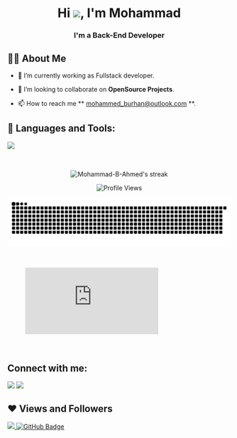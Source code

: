 <!-- <a href="#"><img width="100%" height="auto" src="https://i.imgur.com/iXuL1HG.png" height="175px"/></a> -->

<h1 align="center">Hi <img src="https://raw.githubusercontent.com/MartinHeinz/MartinHeinz/master/wave.gif" width="30px">, I'm Mohammad</h1>
<h3 align="center">I'm a Back-End Developer </h3>


## 🙋‍♂️ About Me

- 🔭 I’m currently working as Fullstack developer.

- 👯 I’m looking to collaborate on **OpenSource Projects**.

- 📫 How to reach me ** mohammed_burhan@outlook.com **.


## 🚀 Languages and Tools:

<p>
  <a href="https://skillicons.dev">
    <img src="https://skillicons.dev/icons?i=git,aws,discord,docker,postgres,prisma,express,figma,firebase,redis,github,html,java,ts,js,html,css,react,linux,materialui,nginx,mongodb,mysql,nextjs,nodejs,postman,py,php,laravel,spring,redux,tailwind&perline=14" />
  </a>
</p>

<br/>

<p align = "center">
        <img title="🔥 Get streak stats for your profile at git.io/streak-stats" alt="Mohammad-B-Ahmed's streak" src="https://github-readme-streak-stats.herokuapp.com/?user=Mohammad-B-Ahmed&theme=highcontrast&hide_border=true&stroke=0000&background=060A0CD1"/>
</p>

<p align = "center">
	<img src = "https://komarev.com/ghpvc/?username=Mohammad-B-Ahmed&style=plastic&color=blueviolet" alt = "Profile Views"/>
</p>
<p align = "center">
	<img src = "https://github.com/7oSkaaa/7oSkaaa/blob/output/github-contribution-grid-snake.svg?" alt = "Snake Game"/>
</p>




<br/>
 <figure>
      <embed src="https://wakatime.com/share/@cf7db57d-8465-4fc2-bbfe-ddb654ae6502/de8468a9-cb79-47d9-946d-3f1d61788c73.svg"></embed>
    </figure>
<br/>

## Connect with me:
<p align="left">

<a href = "https://www.linkedin.com/in/mohammed-burhan-85b5001a2/"><img src="https://img.icons8.com/fluent/48/000000/linkedin.png"/></a>
<a href = "https://x.com/Cypher_M9C7"><img src="https://img.icons8.com/fluent/48/000000/twitter.png"/></a>

</p>

## ❤ Views and Followers
<a href="https://github.com/Meghna-DAS/github-profile-views-counter">
    <img src="https://komarev.com/ghpvc/?username=Mohammad-B-Ahmed">
</a>
<a href="https://github.com/Muhammed-Burhan?tab=followers"><img src="https://img.shields.io/github/followers/Muhammed-Burhan?label=Followers&style=social" alt="GitHub Badge"></a>
